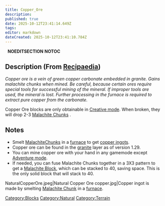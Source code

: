 ```yaml
---
title: Copper_Ore
description: 
published: true
date: 2025-10-12T23:41:14.649Z
tags: 
editor: markdown
dateCreated: 2025-10-12T23:41:10.784Z
---
```


  __NOEDITSECTION__ __NOTOC__

## Description (From [Recipaedia](.. "wikilink"))

*Copper ore is a vein of green copper carbonate embedded in granite.
Gains malachite chunks when mined. Be careful, because certain ores
require special tools for successful mining of the mineral. If improper
tools are used, the mineral is lost. Further processing in the furnace
is required to extract pure copper from the carbonate.*

Copper Ore blocks are only obtainable in [Creative
mode](Creative_Gamemode "wikilink"). When broken, they will drop 2-3
[Malachite Chunks](Malachite_Chunk "wikilink") . 

## Notes

  - Smelt
    [Malachite](Malachite_Chunk "wikilink")[Chunks](Malachite_Chunk "wikilink")
    in a [furnace](furnace "wikilink") to get [copper
    ingots](Copper_Ingot "wikilink").
  - Copper ore can be found in the [granite](granite "wikilink") layer
    as of version 1.29.
  - You can mine copper ore with your hand in any gamemode except
    [Adventure mode](Adventure_Gamemode "wikilink"). 
  - If needed, you can fuse Malachite Chunks together in a 3X3 pattern
    to get a [Malachite Block](Malachite_Block "wikilink"), which can be
    stacked to 40, saving space. This is the only solid block that will
    stack to 40.

NaturalCopperOre.jpeg|Natural Copper Ore copper.jpg|Copper ingot is made
by smelting [Malachite Chunk](Malachite_Chunk "wikilink") in a
[furnace](furnace "wikilink").

[Category:Blocks](Category:Blocks "wikilink")
[Category:Natural](Category:Natural "wikilink")
[Category:Terrain](Category:Terrain "wikilink")